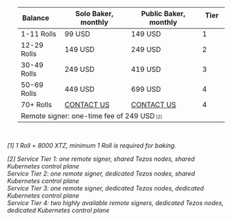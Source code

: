 <section id="pricelist">
    <ul class="flex-container">
        <div class=".midl-table-view-offering">
        <div class="card btn-no-waves">
        <div class="card-body" style="text-align: center;">
            <div class="table-responsive">
                <table class="table table-bordered">
                    <thead>
                    <tr>
                        <th scope="col" class="midl-table-title">Balance<a style="font-size:10px;color:#fff" href="#section1"> [1]</a></th>
                        <th scope="col" class="midl-table-title">Solo Baker, monthly</th>
                        <th scope="col" class="midl-table-title">Public Baker, monthly</th>
                        <th scope="col" class="midl-table-title">Tier<a style="font-size:10px;color:#fff" href="#section1"> [2]</a></th>
                    </tr>
                    </thead>
                    <tbody>
                    <tr>
                        <td>1-11 Rolls</td>
                        <td>99 USD</td>
                        <td>149 USD</td>
                        <td>1</td>
                    </tr>
                    <tr>
                        <td>12-29 Rolls</td>
                        <td>149 USD</td>
                        <td>249 USD</td>
                        <td>2</td>
                    </tr>
                    <tr>
                        <td>30-49 Rolls</td>
                        <td>249 USD</td>
                        <td>419 USD</td>
                        <td>3</td>
                    </tr>
                    <tr>
                        <td>50-69 Rolls</td>
                        <td>449 USD</td>
                        <td>699 USD</td>
                        <td>4</td>
                    </tr>
                    <tr>
                        <td>70+ Rolls</td>
                        <td><a href="mailto:hello@midl.dev" target="_blank">CONTACT US <i class="fa fa-envelope-o"></i></a></td>
                        <td><a href="mailto:hello@midl.dev" target="_blank">CONTACT US <i class="fa fa-envelope-o"></i></a></td>
                        <td>4</td>
                    </tr>
                    <tr>
                        <td colspan="4">Remote signer: one-time fee of 249 USD<a style="font-size:10px"> [2]</a></td>
                    </tr>
                    </tbody>
                </table>


</div>
</div>
</div>
</div>
</ul>
</section>
<div style="padding-top:15px"><i>
<p>[1] 1 Roll = 8000 XTZ, minimum 1 Roll is required for baking.</p>
<p>[2] Service Tier 1: one remote signer, shared Tezos nodes, shared Kubernetes control plane<br/>
Service Tier 2: one remote signer, dedicated Tezos nodes, shared Kubernetes control plane<br/>
Service Tier 3: one remote signer, dedicated Tezos nodes, dedicated Kubernetes control plane<br/>
Service Tier 4: two highly available remote signers, dedicated Tezos nodes, dedicated Kubernetes control plane</p></i>
</div>
